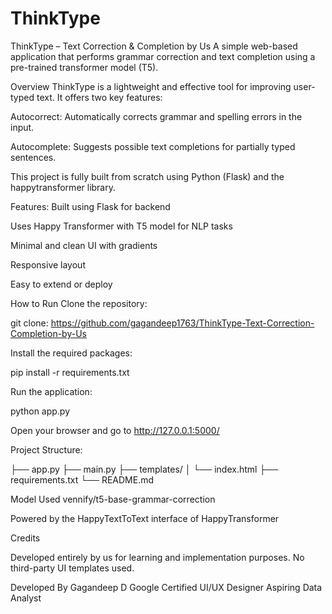 # ThinkType
ThinkType – Text Correction & Completion by Us
A simple web-based application that performs grammar correction and text completion using a pre-trained transformer model (T5).

Overview
ThinkType is a lightweight and effective tool for improving user-typed text. It offers two key features:

Autocorrect: Automatically corrects grammar and spelling errors in the input.

Autocomplete: Suggests possible text completions for partially typed sentences.

This project is fully built from scratch using Python (Flask) and the happytransformer library.

Features: 
Built using Flask for backend

Uses Happy Transformer with T5 model for NLP tasks

Minimal and clean UI with gradients

Responsive layout

Easy to extend or deploy

How to Run
Clone the repository:

git clone: https://github.com/gagandeep1763/ThinkType-Text-Correction-Completion-by-Us

Install the required packages:

pip install -r requirements.txt

Run the application:

python app.py

Open your browser and go to http://127.0.0.1:5000/

Project Structure: 

├── app.py
├── main.py
├── templates/
│   └── index.html
├── requirements.txt
└── README.md

Model Used
vennify/t5-base-grammar-correction

Powered by the HappyTextToText interface of HappyTransformer

Credits

Developed entirely by us for learning and implementation purposes.
No third-party UI templates used.

Developed By
Gagandeep D
Google Certified UI/UX Designer
Aspiring Data Analyst
